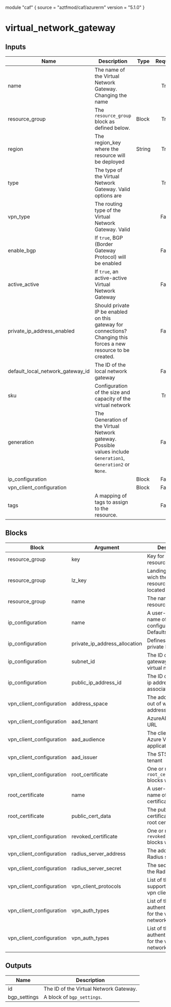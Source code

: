 module "caf" {
  source  = "aztfmod/caf/azurerm"
  version = "5.1.0"
}

# virtual_network_gateway

## Inputs
| Name | Description | Type | Required |
|------|-------------|------|:--------:|
|name| The name of the Virtual Network Gateway. Changing the name||True|
|resource_group|The `resource_group` block as defined below.|Block|True|
| region |The region_key where the resource will be deployed|String|True|
|type| The type of the Virtual Network Gateway. Valid options are||True|
|vpn_type| The routing type of the Virtual Network Gateway. Valid||False|
|enable_bgp| If `true`, BGP (Border Gateway Protocol) will be enabled||False|
|active_active| If `true`, an active-active Virtual Network Gateway||False|
|private_ip_address_enabled| Should private IP be enabled on this gateway for connections? Changing this forces a new resource to be created.||False|
|default_local_network_gateway_id| The ID of the local network gateway||False|
|sku| Configuration of the size and capacity of the virtual network||True|
|generation| The Generation of the Virtual Network gateway. Possible values include `Generation1`, `Generation2` or `None`.||False|
|ip_configuration|| Block |False|
|vpn_client_configuration|| Block |False|
|tags| A mapping of tags to assign to the resource.||False|

## Blocks
| Block | Argument | Description | Required |
|-------|----------|-------------|----------|
|resource_group| key | Key for  resource_group||| Required if  |
|resource_group| lz_key |Landing Zone Key in wich the resource_group is located|||True|
|resource_group| name | The name of the resource_group |||True|
|ip_configuration|name| A user-defined name of the IP configuration. Defaults to|||False|
|ip_configuration|private_ip_address_allocation| Defines how the private IP address|||False|
|ip_configuration|subnet_id| The ID of the gateway subnet of a virtual network in|||True|
|ip_configuration|public_ip_address_id| The ID of the public ip address to associate|||True|
|vpn_client_configuration|address_space| The address space out of which ip addresses for|||True|
|vpn_client_configuration|aad_tenant| AzureAD Tenant URL|||False|
|vpn_client_configuration|aad_audience| The client id of the Azure VPN application.|||False|
|vpn_client_configuration|aad_issuer| The STS url for your tenant|||False|
|vpn_client_configuration|root_certificate| One or more `root_certificate` blocks which are|||False|
|root_certificate|name| A user-defined name of the root certificate.|||True|
|root_certificate|public_cert_data| The public certificate of the root certificate|||True|
|vpn_client_configuration|revoked_certificate| One or more `revoked_certificate` blocks which|||False|
|vpn_client_configuration|radius_server_address| The address of the Radius server.|||False|
|vpn_client_configuration|radius_server_secret| The secret used by the Radius server.|||False|
|vpn_client_configuration|vpn_client_protocols| List of the protocols supported by the vpn client.|||False|
|vpn_client_configuration|vpn_auth_types| List of the vpn authentication types for the virtual network gateway.|||False|
|vpn_client_configuration|vpn_auth_types| List of the vpn authentication types for the virtual network gateway.|||False|

## Outputs
| Name | Description |
|------|-------------|
|id|The ID of the Virtual Network Gateway.|||
|bgp_settings|A block of `bgp_settings`.|||
